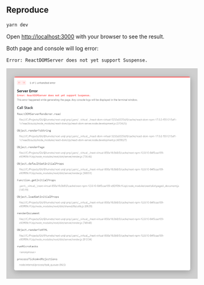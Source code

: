 ## Reproduce

```bash
yarn dev
```

Open [http://localhost:3000](http://localhost:3000) with your browser to see the result.

Both page and console will log error:

```log
Error: ReactDOMServer does not yet support Suspense.
```

![Error](error.png)
